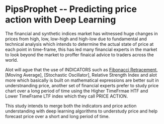 # PipsProphet -- Predicting price action with Deep Learning

The financial and synthetic indices market has witnessed huge changes in prices from high, low, low-high and high-low due to fundamental and technical analysis which intends to determine the actual state of price at each point in time-frame, this has led many financial experts in the market to look beyond the market to proffer finaical advice to traders across the world.

Alot will ague that the use of INDICATORS such as [Fibonacci Retracement](https://en.wikipedia.org/wiki/Fibonacci_retracement), [Moving Average], [Stochastic Oscillator], Relative Strength Index and alot more which basically is built on mathematical expressions are better suit in understnanding price, another set of financial experts prefer to study price chart over a long period of time using the Higher TimeFrmae HTF and Lower TimeFrame LTF index which they call PRICE ACTION.

This study intends to merge both the indicators and price action understanding with deep learning algorithms to understudy price and help forecast price over a short and long period of time.
